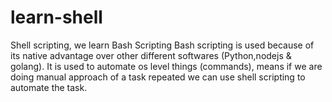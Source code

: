 # learn-shell

Shell scripting, we learn Bash Scripting
Bash scripting is used because of its native advantage over other different softwares (Python,nodejs & golang).
It is used to automate os level things (commands), means if we are doing manual approach of a task repeated we can use shell scripting to automate the task.